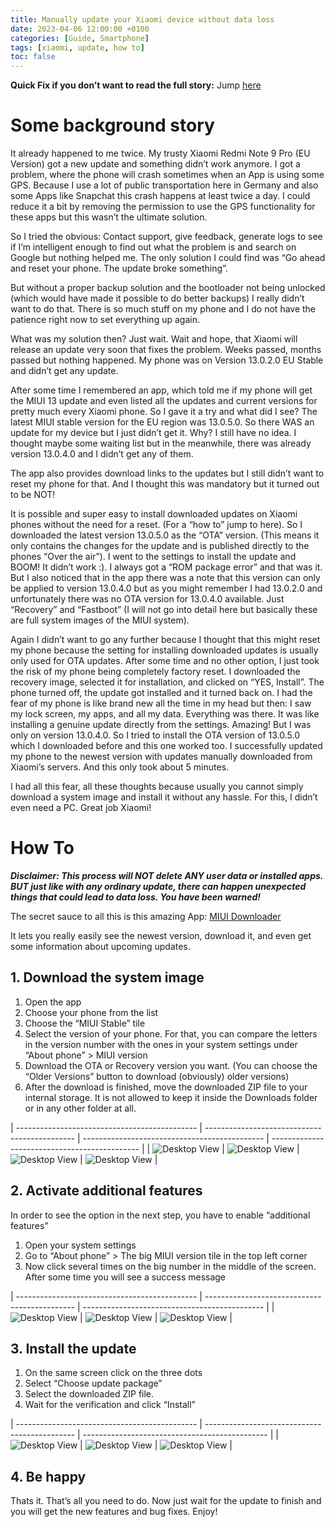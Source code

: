 ```yaml
---
title: Manually update your Xiaomi device without data loss
date: 2023-04-06 12:00:00 +0100
categories: [Guide, Smartphone]
tags: [xiaomi, update, how to]
toc: false
---
```


**Quick Fix if you don’t want to read the full story:** Jump [here](#how-to)

# Some background story

It already happened to me twice. My trusty Xiaomi Redmi Note 9 Pro (EU Version) got a new update and something didn’t work anymore. I got a problem, where the phone will crash sometimes when an App is using some GPS. Because I use a lot of public transportation here in Germany and also some Apps like Snapchat this crash happens at least twice a day. I could reduce it a bit by removing the permission to use the GPS functionality for these apps but this wasn’t the ultimate solution.

So I tried the obvious: Contact support, give feedback, generate logs to see if I’m intelligent enough to find out what the problem is and search on Google but nothing helped me. The only solution I could find was “Go ahead and reset your phone. The update broke something”.

But without a proper backup solution and the bootloader not being unlocked (which would have made it possible to do better backups) I really didn’t want to do that. There is so much stuff on my phone and I do not have the patience right now to set everything up again.

What was my solution then? Just wait. Wait and hope, that Xiaomi will release an update very soon that fixes the problem. Weeks passed, months passed but nothing happened. My phone was on Version 13.0.2.0 EU Stable and didn’t get any update.

After some time I remembered an app, which told me if my phone will get the MIUI 13 update and even listed all the updates and current versions for pretty much every Xiaomi phone. So I gave it a try and what did I see? The latest MIUI stable version for the EU region was 13.0.5.0. So there WAS an update for my device but I just didn’t get it. Why? I still have no idea. I thought maybe some waiting list but in the meanwhile, there was already version 13.0.4.0 and I didn’t get any of them.

The app also provides download links to the updates but I still didn’t want to reset my phone for that. And I thought this was mandatory but it turned out to be NOT!

It is possible and super easy to install downloaded updates on Xiaomi phones without the need for a reset. (For a “how to” jump to here). So I downloaded the latest version 13.0.5.0 as the “OTA” version. (This means it only contains the changes for the update and is published directly to the phones “Over the air”). I went to the settings to install the update and BOOM! It didn’t work :). I always got a “ROM package error” and that was it. But I also noticed that in the app there was a note that this version can only be applied to version 13.0.4.0 but as you might remember I had 13.0.2.0 and unfortunately there was no OTA version for 13.0.4.0 available. Just “Recovery” and “Fastboot” (I will not go into detail here but basically these are full system images of the MIUI system).

Again I didn’t want to go any further because I thought that this might reset my phone because the setting for installing downloaded updates is usually only used for OTA updates. After some time and no other option, I just took the risk of my phone being completely factory reset. I downloaded the recovery image, selected it for installation, and clicked on “YES, Install”. The phone turned off, the update got installed and it turned back on. I had the fear of my phone is like brand new all the time in my head but then: I saw my lock screen, my apps, and all my data. Everything was there. It was like installing a genuine update directly from the settings. Amazing! But I was only on version 13.0.4.0. So I tried to install the OTA version of 13.0.5.0 which I downloaded before and this one worked too. I successfully updated my phone to the newest version with updates manually downloaded from Xiaomi’s servers. And this only took about 5 minutes.

I had all this fear, all these thoughts because usually you cannot simply download a system image and install it without any hassle. For this, I didn’t even need a PC. Great job Xiaomi!

# How To
**_Disclaimer: This process will NOT delete ANY user data or installed apps. BUT just like with any ordinary update, there can happen unexpected things that could lead to data loss. You have been warned!_**

The secret sauce to all this is this amazing App: [MIUI Downloader](https://play.google.com/store/apps/details?id=com.famametric.miui)

It lets you really easily see the newest version, download it, and even get some information about upcoming updates.

## 1. Download the system image
1. Open the app
2. Choose your phone from the list
3. Choose the “MIUI Stable” tile
4. Select the version of your phone. For that, you can compare the letters in the version number with the ones in your system settings under “About phone” > MIUI version
5. Download the OTA or Recovery version you want. (You can choose the “Older Versions” button to download (obviously) older versions)
6. After the download is finished, move the downloaded ZIP file to your internal storage. It is not allowed to keep it inside the Downloads folder or in any other folder at all.

| --------------------------------------------- | --------------------------------------------- | --------------------------------------------- | --------------------------------------------- |
| ![Desktop View](/assets/img/2023-04-06/1.png) | ![Desktop View](/assets/img/2023-04-06/2.png) | ![Desktop View](/assets/img/2023-04-06/3.png) | ![Desktop View](/assets/img/2023-04-06/4.png) |

## 2. Activate additional features
In order to see the option in the next step, you have to enable “additional features”

1. Open your system settings
2. Go to “About phone” > The big MIUI version tile in the top left corner
3. Now click several times on the big number in the middle of the screen. After some time you will see a success message

| --------------------------------------------- | --------------------------------------------- | --------------------------------------------- |
| ![Desktop View](/assets/img/2023-04-06/5.png) | ![Desktop View](/assets/img/2023-04-06/6.png) | ![Desktop View](/assets/img/2023-04-06/7.png) |

## 3. Install the update
1. On the same screen click on the three dots
2. Select “Choose update package”
3. Select the downloaded ZIP file.
4. Wait for the verification and click “Install”

| --------------------------------------------- | --------------------------------------------- | ---------------------------------------------- |
| ![Desktop View](/assets/img/2023-04-06/8.png) | ![Desktop View](/assets/img/2023-04-06/9.png) | ![Desktop View](/assets/img/2023-04-06/10.png) |

## 4. Be happy
Thats it. That’s all you need to do. Now just wait for the update to finish and you will get the new features and bug fixes. Enjoy!